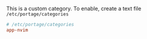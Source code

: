 This is a custom category. To enable, create a text file
`/etc/portage/categories`

```conf
# /etc/portage/categories
app-nvim
```
